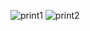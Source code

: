 ![print1](https://github.com/user-attachments/assets/d337f9de-88dc-41ce-b332-946f6122ac1f)
![print2](https://github.com/user-attachments/assets/0c66edd0-1785-49db-a3f9-955633824d03)
